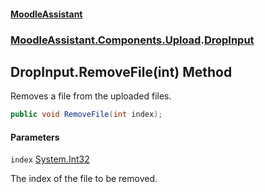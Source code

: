 #### [MoodleAssistant](index.md 'index')
### [MoodleAssistant.Components.Upload](MoodleAssistant.Components.Upload.md 'MoodleAssistant.Components.Upload').[DropInput](MoodleAssistant.Components.Upload.DropInput.md 'MoodleAssistant.Components.Upload.DropInput')

## DropInput.RemoveFile(int) Method

Removes a file from the uploaded files.

```csharp
public void RemoveFile(int index);
```
#### Parameters

<a name='MoodleAssistant.Components.Upload.DropInput.RemoveFile(int).index'></a>

`index` [System.Int32](https://docs.microsoft.com/en-us/dotnet/api/System.Int32 'System.Int32')

The index of the file to be removed.